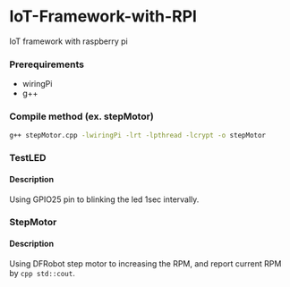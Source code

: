 # IoT-Framework-with-RPI
IoT framework with raspberry pi

### Prerequirements
- wiringPi
- g++

### Compile method (ex. stepMotor)
```bash
g++ stepMotor.cpp -lwiringPi -lrt -lpthread -lcrypt -o stepMotor
```

### TestLED
#### Description
Using GPIO25 pin to blinking the led 1sec intervally.

### StepMotor
#### Description
Using DFRobot step motor to increasing the RPM, and report current RPM by ```cpp std::cout```.
